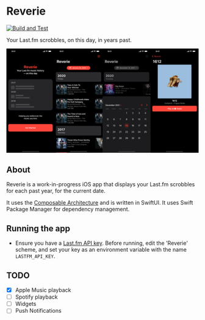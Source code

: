 # Reverie

[![Build and Test](https://github.com/danwilliams64/reverie-app/actions/workflows/build-test.yml/badge.svg)](https://github.com/danwilliams64/reverie-app/actions/workflows/build-test.yml)

Your Last.fm scrobbles, on this day, in years past.

![Reverie Screenshots](.github/reverie_screens.png)

## About

Reverie is a work-in-progress iOS app that displays your Last.fm scrobbles for each past year, for the current date.

It uses the [Composable Architecture](https://github.com/pointfreeco/swift-composable-architecture) and is written in SwiftUI. It uses Swift Package Manager for dependency management.

## Running the app

- Ensure you have a [Last.fm API key](https://www.last.fm/api/account/create). Before running, edit the 'Reverie' scheme, and set your key as an environment variable with the name `LASTFM_API_KEY`.

## TODO
- [x] Apple Music playback
- [ ] Spotify playback
- [ ] Widgets
- [ ] Push Notifications
